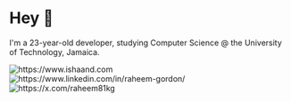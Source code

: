 # Hey 👋

I'm a 23-year-old developer, studying Computer Science @ the University of Technology, Jamaica.

<p>
  <a href="https://raheemgor.vercel.app" style="text-decoration:none;">
    <img src="https://img.shields.io/badge/-Website-000?style=for-the-badge&amp;logo=Nextdotjs&amp;logoColor=white&amp;link=https://raheemgor.vercel.app/"alt="https://www.ishaand.com">
  </a>
  <a href="https://www.linkedin.com/in/raheem-gordon/" style="text-decoration:none;">
    <img src="https://img.shields.io/badge/-LinkedIn-000?style=for-the-badge&amp;logo=linkedin&amp;logoColor=white&amp;link=https://www.linkedin.com/in/raheem-gordon/"alt="https://www.linkedin.com/in/raheem-gordon/">
  </a>
    <a href="https://x.com/raheem81kg" style="text-decoration:none;">
    <img src="https://img.shields.io/badge/-X-000?style=for-the-badge&amp;logo=x&amp;logoColor=white&amp;link=https://x.com/raheem81kg"alt="https://x.com/raheem81kg">
  </a>
</p>
